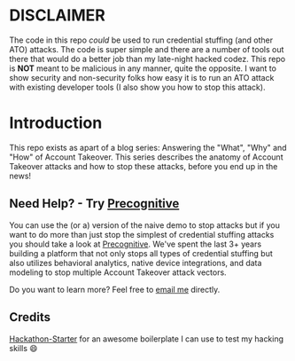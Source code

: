 # **DISCLAIMER**

The code in this repo _could_ be used to run credential stuffing (and other ATO) attacks. The code is super simple 
and there are a number of tools out there that would do a better job than my late-night hacked codez. This repo is **NOT**
meant to be malicious in any manner, quite the opposite. I want to show security and non-security folks how easy it is to 
run an ATO attack with existing developer tools (I also show you how to stop this attack).

# Introduction

This repo exists as apart of a blog series: Answering the "What", "Why" and "How" of Account Takeover. This series describes 
the anatomy of Account Takeover attacks and how to stop these attacks, before you end up in the news!

## Need Help? - Try [Precognitive](https://precognitive.com/account-takeover/?utm_source=blog&utm_medium=github&utm_campaign=cred-stuffing-simple-demo)

You can use the (or a) version of the naive demo to stop attacks but if you want to do more than just stop the simplest of 
credential stuffing attacks you should take a look at [Precognitive](https://precognitive.com/account-takeover/?utm_source=blog&utm_medium=github&utm_campaign=cred-stuffing-simple-demo). 
We've spent the last 3+ years building a platform that not only stops all types of credential stuffing but also utilizes 
behavioral analytics, native device integrations, and data modeling to stop multiple Account Takeover attack vectors.

Do you want to learn more? Feel free to [email me](mailto:zac@precognitive.io) directly.

## Credits

[Hackathon-Starter](https://github.com/sahat/hackathon-starter) for an awesome boilerplate I can use to test my hacking 
skills :smile:
